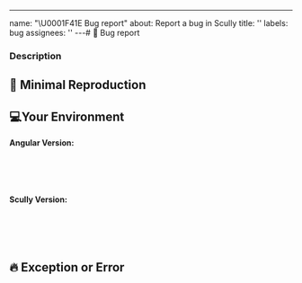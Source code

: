 ---

name: "\U0001F41E Bug report"
about: Report a bug in Scully
title: ''
labels: bug
assignees: ''
---# 🐞 Bug report

### Description

## 🔬 Minimal Reproduction

## 💻Your Environment

**Angular Version:**

<pre><code>
<!-- run `ng --version` and paste output below -->
<!-- ✍️-->

</code></pre>

**Scully Version:**

<pre><code>
<!-- Check `package.json` and paste output below -->
<!-- ✍️-->

</code></pre>

## 🔥 Exception or Error

<pre><code>
<!-- If the issue is accompanied by an exception or an error, please share it below: -->
<!-- ✍️-->
</code></pre>
